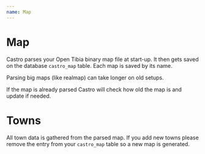 ```yaml
---
name: Map
---
```


# Map

Castro parses your Open Tibia binary map file at start-up. It then gets saved on the database `castro_map` table. Each map is saved by its name.

Parsing big maps (like realmap) can take longer on old setups.

If the map is already parsed Castro will check how old the map is and update if needed.

# Towns

All town data is gathered from the parsed map. If you add new towns please remove the entry from your `castro_map` table so a new map is generated.